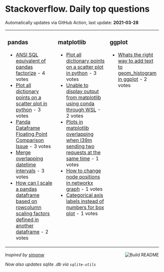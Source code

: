 # Stackoverflow. Daily top questions 

Automatically updates via GitHub Action, last update: **<!-- date starts -->2021-03-28<!-- date ends -->**


<table><tr><td valign="top" width="33%">

### pandas
<!-- pandas starts -->
* [ANSI SQL equivalent of pandas factorize](https://stackoverflow.com/questions/66839602/ansi-sql-equivalent-of-pandas-factorize) - 4 votes
* [Plot all dictionary points on a scatter plot in python](https://stackoverflow.com/questions/66838712/plot-all-dictionary-points-on-a-scatter-plot-in-python) - 3 votes
* [Panda Dataframe Floating Point Comparison Issue](https://stackoverflow.com/questions/66839780/panda-dataframe-floating-point-comparison-issue) - 3 votes
* [Merge overlapping datetime intervals](https://stackoverflow.com/questions/66840175/merge-overlapping-datetime-intervals) - 3 votes
* [How can I scale a pandas dataframe based on rowcolumn scaling factors defined in another dataframe](https://stackoverflow.com/questions/66838167/how-can-i-scale-a-pandas-dataframe-based-on-row-column-scaling-factors-defined-i) - 2 votes
<!-- pandas ends -->
</td><td valign="top" width="34%">


### matplotlib
<!-- matplotlib starts -->
* [Plot all dictionary points on a scatter plot in python](https://stackoverflow.com/questions/66838712/plot-all-dictionary-points-on-a-scatter-plot-in-python) - 3 votes
* [Unable to display output from matplotlib using conda through WSL](https://stackoverflow.com/questions/66837604/unable-to-display-output-from-matplotlib-using-conda-through-wsl) - 2 votes
* [Plots in matplotlib overlapping when I39m sending two requests at the same time](https://stackoverflow.com/questions/66844093/plots-in-matplotlib-overlapping-when-im-sending-two-requests-at-the-same-time) - 1 votes
* [How to change node positions in networkx graph](https://stackoverflow.com/questions/66843880/how-to-change-node-positions-in-networkx-graph) - 1 votes
* [Categorical axis labels instead of numbers for box plot](https://stackoverflow.com/questions/66838482/categorical-axis-labels-instead-of-numbers-for-box-plot) - 1 votes
<!-- matplotlib ends -->
</td><td valign="top" width="34%">


### ggplot
<!-- ggplot2 starts -->
* [Whats the right way to add text to geom_histogram in ggplot](https://stackoverflow.com/questions/66841848/whats-the-right-way-to-add-text-to-geom-histogram-in-ggplot) - 2 votes
<!-- ggplot2 ends -->
</td></tr></table>

<a href="https://github.com/hp0404/hp0404/actions"><img src="https://github.com/hp0404/hp0404/workflows/Build%20README/badge.svg" align="right" alt="Build README"></a> <p>*Inspired by  [simonw](https://github.com/simonw/simonw)*</p> <p> *Now also updates sqlite .db via `sqlite-utils`* </p>
